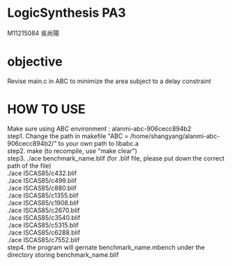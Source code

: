 # LogicSynthesis PA3 </BR>
M11215084 吳尚陽 </BR>

# objective </BR>
Revise main.c in ABC to minimize the area subject to a delay constraint </BR>

# HOW TO USE </BR>
Make sure using ABC environment : alanmi-abc-906cecc894b2 </BR>
step1. Change the path in makefile "ABC = /home/shangyang/alanmi-abc-906cecc894b2/" to your own path to libabc.a </BR>
step2. make (to recompile, use "make clear") </BR>
step3. ./ace benchmark_name.blif (for .blif file, please put down the correct path of the file) </BR>
./ace ISCAS85/c432.blif </BR>
./ace ISCAS85/c499.blif </BR>
./ace ISCAS85/c880.blif </BR>
./ace ISCAS85/c1355.blif </BR>
./ace ISCAS85/c1908.blif </BR>
./ace ISCAS85/c2670.blif </BR>
./ace ISCAS85/c3540.blif </BR>
./ace ISCAS85/c5315.blif </BR>
./ace ISCAS85/c6288.blif </BR>
./ace ISCAS85/c7552.blif </BR>
step4. the program will gernate benchmark_name.mbench under the directory storing benchmark_name.blif </BR>







